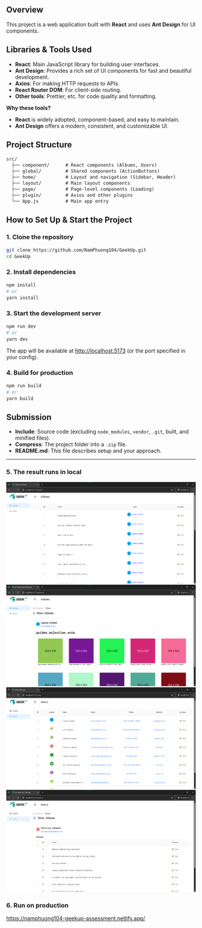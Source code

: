 ## Overview

This project is a web application built with **React** and uses **Ant Design** for UI components.

## Libraries & Tools Used

- **React**: Main JavaScript library for building user interfaces.
- **Ant Design**: Provides a rich set of UI components for fast and beautiful development.
- **Axios**: For making HTTP requests to APIs.
- **React Router DOM**: For client-side routing.
- **Other tools**: Prettier, etc. for code quality and formatting.

**Why these tools?**

- **React** is widely adopted, component-based, and easy to maintain.
- **Ant Design** offers a modern, consistent, and customizable UI.

## Project Structure

```
src/
  ├── component/      # React components (Albums, Users)
  ├── global/         # Shared components (ActionButtons)
  ├── home/           # Layout and navigation (Sidebar, Header)
  ├── layout/         # Main layout components
  ├── page/           # Page-level components (Loading)
  ├── plugin/         # Axios and other plugins
  └── App.js          # Main app entry
```

## How to Set Up & Start the Project

### 1. Clone the repository

```bash
git clone https://github.com/NamPhuong104/GeekUp.git
cd GeekUp
```

### 2. Install dependencies

```bash
npm install
# or
yarn install
```

### 3. Start the development server

```bash
npm run dev
# or
yarn dev
```

The app will be available at [http://localhost:5173](http://localhost:5173) (or the port specified in your config).

### 4. Build for production

```bash
npm run build
# or
yarn build
```

## Submission

- **Include**: Source code (excluding `node_modules`, `vendor`, `.git`, built, and minified files).
- **Compress**: The project folder into a `.zip` file.
- **README.md**: This file describes setup and your approach.

---

### 5. The result runs in local

![alt text](image.png)
![alt text](image-1.png)
![alt text](image-2.png)
![alt text](image-3.png)

### 6. Run on production

https://namphuong104-geekup-assessment.netlify.app/

